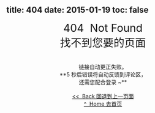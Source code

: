 title: 404
date: 2015-01-19
toc: false
---
<center style="font-size: 2em;">404 &nbsp;Not Found<br/>找不到您要的页面</center>
<center id="feedback" style="font-size: 1em;"><br/><span id="url"></span><br/>链接自动更正失败。<br/>**<span id="count_down">5</span> 秒后错误将自动反馈到评论区，<br/>还需您配合登录 ~** </center> <br/>
<center style="font-size: 1em"><a href="javascript:;" target="_top" onclick="history.go(-1);">&lt;&lt;&nbsp; Back 回退到上一页面</a> </center>
<center style="font-size: 1em"> <a href="/" target="_top">^&nbsp; Home 去首页</a></center> <br/>
<script type="text/javascript">
    var url = window.location.href;
    if (-1 != url.indexOf('404.html')) { // visit 404.html directly
        document.getElementById('feedback').className = 'hidden';
    } else {
        document.getElementById('url').innerHTML = url;

        if (-1 != url.indexOf('Donate%20%E6%89%93%E8%B5%8F')
            || -1 != url.indexOf('Donate%E6%89%93%E8%B5%8F')
        ) {
            window.location.href = '/web/donate/';
        }

        if (-1 != url.indexOf('/think/2016_spring/')) {
            window.location.href = '/note/2016_spring.html';
        }

        if (url.match(/http:\/\/icehe.me\/\d\d\d\d\/\d\d\/\d\d/)) {
            window.location.href = url.replace(/http:\/\/icehe.me\/\d\d\d\d\/\d\d\/\d\d/, 'http://icehe.me');
        }

        function feedback(url) {
            i--;
            document.getElementById('count_down').innerHTML = '' + i;

            if (0 == i) {
                var comment_textarea = document.getElementsByName('message')[0]
                comment_textarea.value = 'URL Error: "' + url + '"';
                comment_textarea.focus();
                setTimeout("document.getElementsByClassName('ds-post-button')[0].click();", 300);
            } else {
                setTimeout('feedback("' + url + '")', 1000);
            }
        }

        var i = 5;
        setTimeout('feedback("' + url + '")', 1000);
    }
</script>
